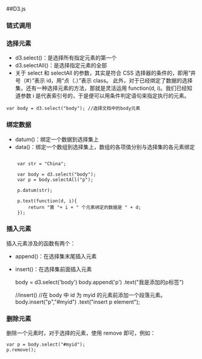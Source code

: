 ##D3.js

### 链式调用
### 选择元素
    
- d3.select()：是选择所有指定元素的第一个
- d3.selectAll()：是选择指定元素的全部
- 关于 select 和 selectAll 的参数，其实是符合 CSS 选择器的条件的，即用“井号（#）”表示 id，用“点（.）”表示 class。
此外，对于已经绑定了数据的选择集，还有一种选择元素的方法，那就是灵活运用 function(d, i)。我们已经知道参数 i 是代表索引号的，于是便可以用条件判定语句来指定执行的元素。

```
var body = d3.select("body"); //选择文档中的body元素
```

### 绑定数据

- datum()：绑定一个数据到选择集上
- data()：绑定一个数组到选择集上，数组的各项值分别与选择集的各元素绑定


```
    
    var str = "China";

    var body = d3.select("body");
    var p = body.selectAll("p");

    p.datum(str);

    p.text(function(d, i){
        return "第 "+ i + " 个元素绑定的数据是 " + d;
    });
```

### 插入元素
插入元素涉及的函数有两个：

- append()：在选择集末尾插入元素
- insert()：在选择集前面插入元素


    body = d3.select('body')
    body.append('p')
        .text("我是添加的p标签")
    
    //insert()
    //在 body 中 id 为 myid 的元素前添加一个段落元素。
    body.insert("p","#myid")
        .text("insert p element");

### 删除元素
删除一个元素时，对于选择的元素，使用 remove 即可，例如：

```
var p = body.select("#myid");
p.remove();
```

